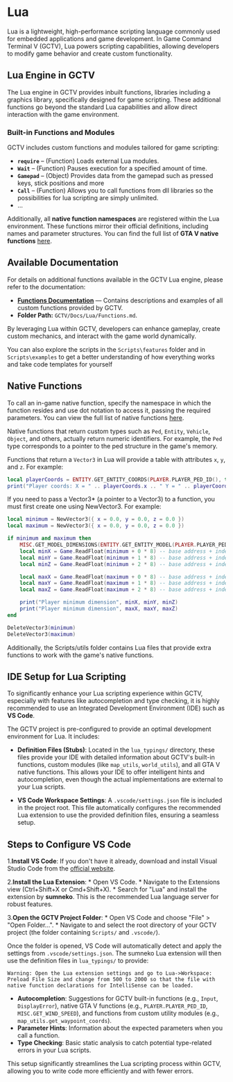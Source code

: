 # Lua

Lua is a lightweight, high-performance scripting language commonly used for embedded applications and game development. In Game Command Terminal V (GCTV), Lua powers scripting capabilities, allowing developers to modify game behavior and create custom functionality.

## Lua Engine in GCTV

The Lua engine in GCTV provides inbuilt functions, libraries including a graphics library, specifically designed for game scripting. These additional functions go beyond the standard Lua capabilities and allow direct interaction with the game environment.

### Built-in Functions and Modules

GCTV includes custom functions and modules tailored for game scripting:

- **`require`** – (Function) Loads external Lua modules.
- **`Wait`** – (Function) Pauses execution for a specified amount of time.
- **`Gamepad`** – (Object) Provides data from the gamepad such as pressed keys, stick positions and more
- **`Call`** – (Function) Allows you to call functions from dll libraries so the possibilities for lua scripting are simply unlimited.
- ...

Additionally, all **native function namespaces** are registered within the Lua environment. These functions mirror their official definitions, including names and parameter structures. You can find the full list of **GTA V native functions** [here](https://alloc8or.re/gta5/nativedb/).

## Available Documentation

For details on additional functions available in the GCTV Lua engine, please refer to the documentation:

- **[Functions Documentation](Functions.md)** — Contains descriptions and examples of all custom functions provided by GCTV.
- **Folder Path:** `GCTV/Docs/Lua/Functions.md`.

By leveraging Lua within GCTV, developers can enhance gameplay, create custom mechanics, and interact with the game world dynamically.

You can also explore the scripts in the `Scripts\features` folder and in `Scripts\examples` to get a better understanding of how everything works and take code templates for yourself

## Native Functions

To call an in-game native function, specify the namespace in which the function resides and use dot notation to access it, passing the required parameters. You can view the full list of native functions [here](https://alloc8or.re/gta5/nativedb/).

Native functions that return custom types such as `Ped`, `Entity`, `Vehicle`, `Object`, and others, actually return numeric identifiers. For example, the `Ped` type corresponds to a pointer to the ped structure in the game's memory.

Functions that return a `Vector3` in Lua will provide a table with attributes `x`, `y`, and `z`. For example:

```lua
local playerCoords = ENTITY.GET_ENTITY_COORDS(PLAYER.PLAYER_PED_ID(), true)
print("Player coords: X = " .. playerCoords.x .. " Y = " .. playerCoords.y .. " Z = " .. playerCoords.z)
```

If you need to pass a Vector3* (a pointer to a Vector3) to a function, you must first create one using NewVector3. For example:

```lua
local minimum = NewVector3({ x = 0.0, y = 0.0, z = 0.0 })
local maximum = NewVector3({ x = 0.0, y = 0.0, z = 0.0 })

if minimum and maximum then
    MISC.GET_MODEL_DIMENSIONS(ENTITY.GET_ENTITY_MODEL(PLAYER.PLAYER_PED_ID()), minimum, maximum)
    local minX = Game.ReadFloat(minimum + 0 * 8) -- base address + index * 8
    local minY = Game.ReadFloat(minimum + 1 * 8) -- base address + index * 8
    local minZ = Game.ReadFloat(minimum + 2 * 8) -- base address + index * 8

    local maxX = Game.ReadFloat(maximum + 0 * 8) -- base address + index * 8
    local maxY = Game.ReadFloat(maximum + 1 * 8) -- base address + index * 8
    local maxZ = Game.ReadFloat(maximum + 2 * 8) -- base address + index * 8

    print("Player minimum dimension", minX, minY, minZ)
    print("Player minimum dimension", maxX, maxY, maxZ)
end

DeleteVector3(minimum)
DeleteVector3(maximum)
```

Additionally, the Scripts/utils folder contains Lua files that provide extra functions to work with the game's native functions.

## IDE Setup for Lua Scripting

To significantly enhance your Lua scripting experience within GCTV, especially with features like autocompletion and type checking, it is highly recommended to use an Integrated Development Environment (IDE) such as **VS Code**.

The GCTV project is pre-configured to provide an optimal development environment for Lua. It includes:

* **Definition Files (Stubs)**: Located in the `lua_typings/` directory, these files provide your IDE with detailed information about GCTV's built-in functions, custom modules (like `map_utils`, `world_utils`), and all GTA V native functions. This allows your IDE to offer intelligent hints and autocompletion, even though the actual implementations are external to your Lua scripts.

* **VS Code Workspace Settings**: A `.vscode/settings.json` file is included in the project root. This file automatically configures the recommended Lua extension to use the provided definition files, ensuring a seamless setup.

## Steps to Configure VS Code

1.**Install VS Code**: If you don't have it already, download and install Visual Studio Code from the [official website](https://code.visualstudio.com/).

2.**Install the Lua Extension**:
    * Open VS Code.
    * Navigate to the Extensions view (Ctrl+Shift+X or Cmd+Shift+X).
    * Search for "Lua" and install the extension by **sumneko**. This is the recommended Lua language server for robust features.

3.**Open the GCTV Project Folder**:
    * Open VS Code and choose "File" > "Open Folder...".
    * Navigate to and select the root directory of your GCTV project (the folder containing `Scripts/` and `.vscode/`).


Once the folder is opened, VS Code will automatically detect and apply the settings from `.vscode/settings.json`. The sumneko Lua extension will then use the definition files in `lua_typings/` to provide:

`Warning: Open the Lua extension settings and go to Lua->Workspace: Preload File Size and change from 500 to 2000 so that the file with native function declarations for IntelliSense can be loaded.`

* **Autocompletion**: Suggestions for GCTV built-in functions (e.g., `Input`, `DisplayError`), native GTA V functions (e.g., `PLAYER.PLAYER_PED_ID`, `MISC.GET_WIND_SPEED`), and functions from custom utility modules (e.g., `map_utils.get_waypoint_coords`).
* **Parameter Hints**: Information about the expected parameters when you call a function.
* **Type Checking**: Basic static analysis to catch potential type-related errors in your Lua scripts.

This setup significantly streamlines the Lua scripting process within GCTV, allowing you to write code more efficiently and with fewer errors.